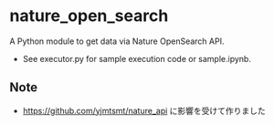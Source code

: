 # nature_open_search
A Python module to get data via Nature OpenSearch API.
* See executor.py for sample execution code or sample.ipynb.

## Note
* https://github.com/yjmtsmt/nature_api に影響を受けて作りました